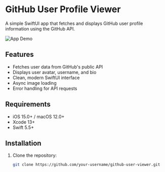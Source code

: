 # GitHub User Profile Viewer

A simple SwiftUI app that fetches and displays GitHub user profile information using the GitHub API.

![App Demo](demo.gif) <!-- Replace with your actual GIF file -->

## Features

- Fetches user data from GitHub's public API
- Displays user avatar, username, and bio
- Clean, modern SwiftUI interface
- Async image loading
- Error handling for API requests

## Requirements

- iOS 15.0+ / macOS 12.0+
- Xcode 13+
- Swift 5.5+

## Installation

1. Clone the repository:
   ```bash
   git clone https://github.com/your-username/github-user-viewer.git
